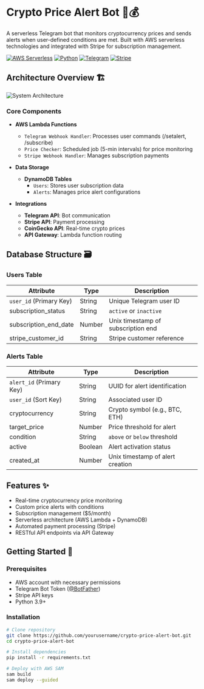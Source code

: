 # Crypto Price Alert Bot 🤖💰

A serverless Telegram bot that monitors cryptocurrency prices and sends alerts when user-defined conditions are met. Built with AWS serverless technologies and integrated with Stripe for subscription management.

[![AWS Serverless](https://img.shields.io/badge/AWS-Serverless-orange?logo=amazon-aws)](https://aws.amazon.com)
[![Python](https://img.shields.io/badge/Python-3.9+-blue?logo=python)](https://python.org)
[![Telegram](https://img.shields.io/badge/Telegram-Bot-blue?logo=telegram)](https://core.telegram.org/bots)
[![Stripe](https://img.shields.io/badge/Payment-Stripe-635bff?logo=stripe)](https://stripe.com)

## Architecture Overview 🏗️

![System Architecture](https://i.imgur.com/5KjJhQl.png)

### Core Components
- **AWS Lambda Functions**
  - `Telegram Webhook Handler`: Processes user commands (/setalert, /subscribe)
  - `Price Checker`: Scheduled job (5-min intervals) for price monitoring
  - `Stripe Webhook Handler`: Manages subscription payments

- **Data Storage**
  - **DynamoDB Tables**
    - `Users`: Stores user subscription data
    - `Alerts`: Manages price alert configurations

- **Integrations**
  - **Telegram API**: Bot communication
  - **Stripe API**: Payment processing
  - **CoinGecko API**: Real-time crypto prices
  - **API Gateway**: Lambda function routing

## Database Structure 🗃️

### Users Table
| Attribute              | Type    | Description                          |
|------------------------|---------|--------------------------------------|
| `user_id` (Primary Key)| String  | Unique Telegram user ID             |
| subscription_status    | String  | `active` or `inactive`              |
| subscription_end_date  | Number  | Unix timestamp of subscription end  |
| stripe_customer_id     | String  | Stripe customer reference           |

### Alerts Table
| Attribute              | Type    | Description                          |
|------------------------|---------|--------------------------------------|
| `alert_id` (Primary Key)| String  | UUID for alert identification       |
| `user_id` (Sort Key)   | String  | Associated user ID                  |
| cryptocurrency         | String  | Crypto symbol (e.g., BTC, ETH)      |
| target_price           | Number  | Price threshold for alert           |
| condition              | String  | `above` or `below` threshold        |
| active                 | Boolean | Alert activation status             |
| created_at             | Number  | Unix timestamp of alert creation    |

## Features ✨

- Real-time cryptocurrency price monitoring
- Custom price alerts with conditions
- Subscription management ($5/month)
- Serverless architecture (AWS Lambda + DynamoDB)
- Automated payment processing (Stripe)
- RESTful API endpoints via API Gateway

## Getting Started 🚀

### Prerequisites
- AWS account with necessary permissions
- Telegram Bot Token ([@BotFather](https://t.me/BotFather))
- Stripe API keys
- Python 3.9+

### Installation
```bash
# Clone repository
git clone https://github.com/yourusername/crypto-price-alert-bot.git
cd crypto-price-alert-bot

# Install dependencies
pip install -r requirements.txt

# Deploy with AWS SAM
sam build
sam deploy --guided